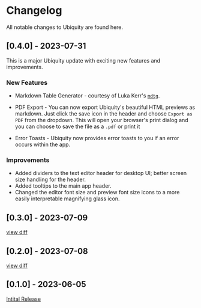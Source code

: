# Changelog

All notable changes to Ubiquity are found here.

## [0.4.0] - 2023-07-31

This is a major Ubiquity update with exciting new features and improvements.

### New Features

- Markdown Table Generator - courtesy of Luka Kerr's [`mdtg`](https://github.com/lukakerr/mdtg).

- PDF Export - You can now export Ubiquity's beautiful HTML previews as markdown. Just click the save icon in the header and choose `Export as PDF` from the dropdown. This will open your browser's print dialog and you can choose to save the file as a `.pdf` or print it

- Error Toasts - Ubiquity now provides error toasts to you if an error occurs within the app.

### Improvements

- Added dividers to the text editor header for desktop UI; better screen size handling for the header.
- Added tooltips to the main app header.
- Changed the editor font size and preview font size icons to a more easily interpretable magnifying glass icon.


## [0.3.0] - 2023-07-09

[view diff](https://github.com/opensourcecheemsburgers/ubiquity/compare/v0.2.0...v0.3.0)

## [0.2.0] - 2023-07-08

[view diff](https://github.com/opensourcecheemsburgers/ubiquity/compare/v0.2.0...v0.1.0)


## [0.1.0] - 2023-06-05

[Intital Release](https://github.com/opensourcecheemsburgers/ubiquity/tree/v0.1.0)